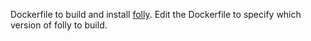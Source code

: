 
Dockerfile to build and install [folly](/facebook/folly).
Edit the Dockerfile to specify which version of folly to build.
